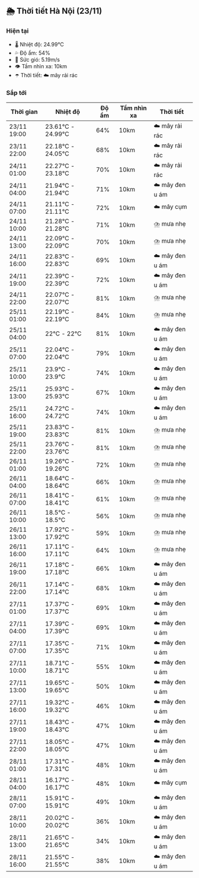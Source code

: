 ## 🌦️ Thời tiết Hà Nội (23/11)

### Hiện tại

- 🌡️ Nhiệt độ: 24.99℃
- 💦 Độ ẩm: 54%
- 💨 Sức gió: 5.19m/s
- 👁️ Tầm nhìn xa: 10km
- ☂️ Thời tiết: ☁️ mây rải rác

### Sắp tới

| Thời gian | Nhiệt độ | Độ ẩm | Tầm nhìn xa | Thời tiết |
| --- | --- | --- | --- | --- |
| 23/11 19:00 | 23.61℃ - 24.99℃ | 64% | 10km | ☁️ mây rải rác |
| 23/11 22:00 | 22.18℃ - 24.05℃ | 68% | 10km | ☁️ mây rải rác |
| 24/11 01:00 | 22.27℃ - 23.18℃ | 70% | 10km | ☁️ mây rải rác |
| 24/11 04:00 | 21.94℃ - 21.94℃ | 71% | 10km | ☁️ mây đen u ám |
| 24/11 07:00 | 21.11℃ - 21.11℃ | 72% | 10km | ☁️ mây cụm |
| 24/11 10:00 | 21.28℃ - 21.28℃ | 71% | 10km | ⛈️ mưa nhẹ |
| 24/11 13:00 | 22.09℃ - 22.09℃ | 70% | 10km | ⛈️ mưa nhẹ |
| 24/11 16:00 | 22.83℃ - 22.83℃ | 69% | 10km | ☁️ mây đen u ám |
| 24/11 19:00 | 22.39℃ - 22.39℃ | 72% | 10km | ☁️ mây đen u ám |
| 24/11 22:00 | 22.07℃ - 22.07℃ | 81% | 10km | ⛈️ mưa nhẹ |
| 25/11 01:00 | 22.19℃ - 22.19℃ | 84% | 10km | ⛈️ mưa nhẹ |
| 25/11 04:00 | 22℃ - 22℃ | 81% | 10km | ☁️ mây đen u ám |
| 25/11 07:00 | 22.04℃ - 22.04℃ | 79% | 10km | ☁️ mây đen u ám |
| 25/11 10:00 | 23.9℃ - 23.9℃ | 74% | 10km | ☁️ mây đen u ám |
| 25/11 13:00 | 25.93℃ - 25.93℃ | 67% | 10km | ☁️ mây đen u ám |
| 25/11 16:00 | 24.72℃ - 24.72℃ | 74% | 10km | ☁️ mây đen u ám |
| 25/11 19:00 | 23.83℃ - 23.83℃ | 81% | 10km | ⛈️ mưa nhẹ |
| 25/11 22:00 | 23.76℃ - 23.76℃ | 81% | 10km | ⛈️ mưa nhẹ |
| 26/11 01:00 | 19.26℃ - 19.26℃ | 72% | 10km | ⛈️ mưa nhẹ |
| 26/11 04:00 | 18.64℃ - 18.64℃ | 66% | 10km | ⛈️ mưa nhẹ |
| 26/11 07:00 | 18.41℃ - 18.41℃ | 61% | 10km | ⛈️ mưa nhẹ |
| 26/11 10:00 | 18.5℃ - 18.5℃ | 56% | 10km | ⛈️ mưa nhẹ |
| 26/11 13:00 | 17.92℃ - 17.92℃ | 59% | 10km | ⛈️ mưa nhẹ |
| 26/11 16:00 | 17.11℃ - 17.11℃ | 64% | 10km | ⛈️ mưa nhẹ |
| 26/11 19:00 | 17.18℃ - 17.18℃ | 66% | 10km | ☁️ mây đen u ám |
| 26/11 22:00 | 17.14℃ - 17.14℃ | 68% | 10km | ☁️ mây đen u ám |
| 27/11 01:00 | 17.37℃ - 17.37℃ | 69% | 10km | ☁️ mây đen u ám |
| 27/11 04:00 | 17.39℃ - 17.39℃ | 69% | 10km | ☁️ mây đen u ám |
| 27/11 07:00 | 17.35℃ - 17.35℃ | 71% | 10km | ☁️ mây đen u ám |
| 27/11 10:00 | 18.71℃ - 18.71℃ | 55% | 10km | ☁️ mây đen u ám |
| 27/11 13:00 | 19.65℃ - 19.65℃ | 50% | 10km | ☁️ mây đen u ám |
| 27/11 16:00 | 19.32℃ - 19.32℃ | 46% | 10km | ☁️ mây đen u ám |
| 27/11 19:00 | 18.43℃ - 18.43℃ | 47% | 10km | ☁️ mây đen u ám |
| 27/11 22:00 | 18.05℃ - 18.05℃ | 47% | 10km | ☁️ mây đen u ám |
| 28/11 01:00 | 17.31℃ - 17.31℃ | 48% | 10km | ☁️ mây đen u ám |
| 28/11 04:00 | 16.17℃ - 16.17℃ | 48% | 10km | ☁️ mây cụm |
| 28/11 07:00 | 15.91℃ - 15.91℃ | 49% | 10km | ☁️ mây đen u ám |
| 28/11 10:00 | 20.02℃ - 20.02℃ | 36% | 10km | ☁️ mây đen u ám |
| 28/11 13:00 | 21.65℃ - 21.65℃ | 34% | 10km | ☁️ mây đen u ám |
| 28/11 16:00 | 21.55℃ - 21.55℃ | 38% | 10km | ☁️ mây đen u ám |
